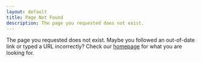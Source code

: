 ```yaml
---
layout: default
title: Page Not Found
description: The page you requested does not exist.
---
```


The page you requested does not exist. Maybe you followed an out-of-date link or typed a URL incorrectly? Check our [homepage](/) for what you are looking for.
